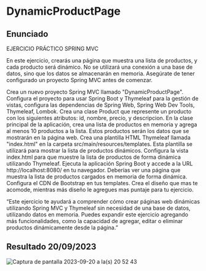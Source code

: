 # DynamicProductPage

## Enunciado
EJERCICIO PRÁCTICO SPRING MVC

En este ejercicio, crearás una página que muestra una lista de productos, y cada producto será dinámico. No se utilizará una conexión a una base de datos, sino que los datos se almacenarán en memoria. Asegúrate de tener configurado un proyecto Spring MVC antes de comenzar.

Crea un nuevo proyecto Spring MVC llamado "DynamicProductPage".
Configura el proyecto para usar Spring Boot y Thymeleaf para la gestión de vistas, configura las dependencias de Spring Web, Spring Web Dev Tools, Thymeleaf, Lombok.
Crea una clase Product que represente un producto con los siguientes atributos: id, nombre, precio, y descripcion.
En la clase principal de la aplicación, crea una lista de productos en memoria y agrega al menos 10 productos a la lista. Estos productos serán los datos que se mostrarán en la página web.
Crea una plantilla HTML Thymeleaf llamada "index.html" en la carpeta src/main/resources/templates. Esta plantilla se utilizará para mostrar la lista de productos dinámicos.
Configura la vista index.html para que muestre la lista de productos de forma dinámica utilizando Thymeleaf.
Ejecuta la aplicación Spring Boot y accede a la URL http://localhost:8080/ en tu navegador. Deberías ver una página que muestra la lista de productos cargados en memoria de forma dinámica.
Configura el CDN de Bootstrap en tus templates. Crea el diseño que mas te acomode, mientras más diseño le agregues mas puntaje para tu ejercicio.

“Este ejercicio te ayudará a comprender cómo crear páginas web dinámicas utilizando Spring MVC y Thymeleaf sin necesidad de una base de datos, utilizando datos en memoria. Puedes expandir este ejercicio agregando más funcionalidades, como la capacidad de agregar, editar o eliminar productos dinámicamente desde la página.”

## Resultado 20/09/2023

![Captura de pantalla 2023-09-20 a la(s) 20 52 43](https://github.com/osvaldoleiva/DynamicProductPage/assets/38195033/fb30182d-70cc-4fa7-84a3-ef22708e28a6)
